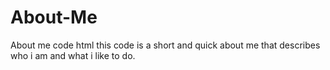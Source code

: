 # About-Me
About me code html
this code is a short and quick about me that describes who i am and what i like to do.
